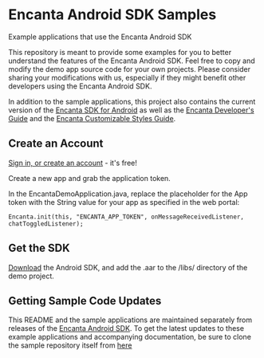 Encanta Android SDK Samples
=======================
Example applications that use the Encanta Android SDK

This repository is meant to provide some examples for you to better understand the features of the Encanta Android SDK. Feel free to copy and modify the demo app source code for your own projects. Please consider sharing your modifications with us, especially if they might benefit other developers using the Encanta Android SDK.

In addition to the sample applications, this project also contains the current version of the [Encanta SDK for Android][encanta-android-sdk-root] as well as the [Encanta Developer's Guide][encanta-android-dev-guide] and the [Encanta Customizable Styles Guide][encanta-android-styles-guide].

Create an Account
---------------------------
[Sign in, or create an account](http://app.getencanta.com/signin) - it's free!

Create a new app and grab the application token.

In the EncantaDemoApplication.java, replace the placeholder for the App token with the String value for your app as specified in the web portal:

```
Encanta.init(this, "ENCANTA_APP_TOKEN", onMessageReceivedListener, chatToggledListener);
```

Get the SDK
---------------------------
[Download][encanta-android-sdk] the Android SDK, and add the .aar to the /libs/ directory of the demo project.  

Getting Sample Code Updates
---------------------------

This README and the sample applications are maintained separately from
releases of the [Encanta Android SDK][encanta-android-sdk]. To get the latest
updates to these example applications and accompanying documentation, be sure
to clone the sample repository itself from [here][encanta-android-sdk]

[encanta-android-samples]: https://github.com/EncantaTeam/encanta/tree/master/Android/Samples
[encanta-android-sdk-root]: http://github.com/EncantaTeam/encanta/tree/master/Android/SDK
[encanta-android-sdk]: http://github.com/EncantaTeam/encanta/tree/master/Android/SDK/encanta-appcompatRetrofit1.9.aar
[encanta-android-dev-guide]: https://github.com/EncantaTeam/encanta/blob/master/Android/Samples/Encanta%20Developer's%20Guide%20-%20Android.pdf
[encanta-android-styles-guide]: https://github.com/EncantaTeam/encanta/blob/master/Android/Samples/Customizable%20Styles.pdf
 
